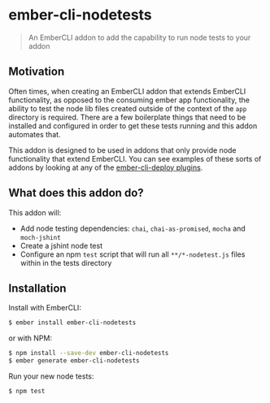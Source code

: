 # ember-cli-nodetests

> An EmberCLI addon to add the capability to run node tests to your addon

## Motivation

Often times, when creating an EmberCLI addon that extends EmberCLI
functionality, as opposed to the consuming ember app functionality, the ability
to test the node lib files created outside of the context of the `app` directory
is required. There are a few boilerplate things that need to be installed and
configured in order to get these tests running and this addon automates that.

This addon is designed to be used in addons that only provide node functionality
that extend EmberCLI. You can see examples of these sorts of addons by looking
at any of the [ember-cli-deploy plugins](https://github/ember-cli-deploy).

## What does this addon do?

This addon will:

- Add node testing dependencies: `chai`, `chai-as-promised`, `mocha` and
  `moch-jshint`
- Create a jshint node test
- Configure an npm `test` script that will run all `**/*-nodetest.js` files
  within in the tests directory

## Installation

Install with EmberCLI:

```bash
$ ember install ember-cli-nodetests
```

or with NPM:

```bash
$ npm install --save-dev ember-cli-nodetests
$ ember generate ember-cli-nodetests
```

Run your new node tests:

```bash
$ npm test
```
